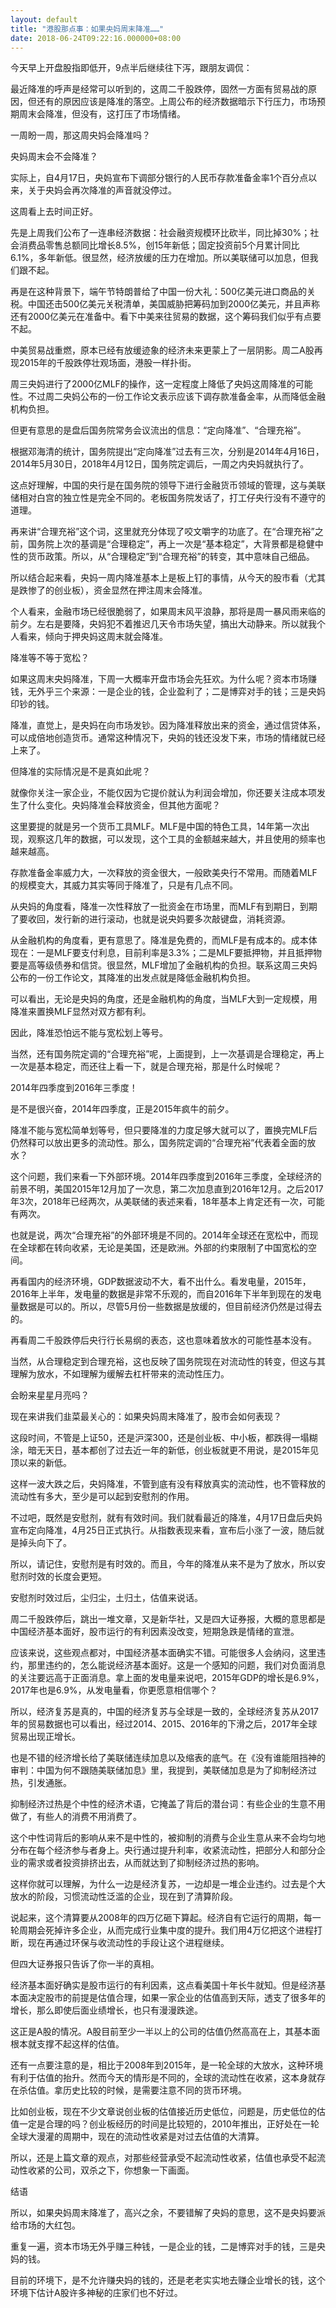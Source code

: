 ```yaml
---
layout: default
title: "港股那点事：如果央妈周末降准……"
date: 2018-06-24T09:22:16.000000+08:00
---
```


今天早上开盘股指即低开，9点半后继续往下泻，跟朋友调侃：

最近降准的呼声是经常可以听到的，这周二千股跌停，固然一方面有贸易战的原因，但还有的原因应该是降准的落空。上周公布的经济数据暗示下行压力，市场预期周末会降准，但没有，这打压了市场情绪。

一周盼一周，那这周央妈会降准吗？

央妈周末会不会降准？

实际上，自4月17日，央妈宣布下调部分银行的人民币存款准备金率1个百分点以来，关于央妈会再次降准的声音就没停过。

这周看上去时间正好。

先是上周我们公布了一连串经济数据：社会融资规模环比砍半，同比掉30%；社会消费品零售总额同比增长8.5%，创15年新低；固定投资前5个月累计同比6.1%，多年新低。很显然，经济放缓的压力在增加。所以美联储可以加息，但我们跟不起。

再是在这种背景下，端午节特朗普给了中国一份大礼：500亿美元进口商品的关税。中国还击500亿美元关税清单，美国威胁把筹码加到2000亿美元，并且声称还有2000亿美元在准备中。看下中美来往贸易的数据，这个筹码我们似乎有点要不起。

中美贸易战重燃，原本已经有放缓迹象的经济未来更蒙上了一层阴影。周二A股再现2015年的千股跌停壮观场面，港股一样扑街。

周三央妈进行了2000亿MLF的操作，这一定程度上降低了央妈这周降准的可能性。不过周二央妈公布的一份工作论文表示应该下调存款准备金率，从而降低金融机构负担。

但更有意思的是盘后国务院常务会议流出的信息：“定向降准”、“合理充裕”。

根据邓海清的统计，国务院提出“定向降准”过去有三次，分别是2014年4月16日，2014年5月30日，2018年4月12日，国务院定调后，一周之内央妈就执行了。

这点好理解，中国的央行是在国务院的领导下进行金融货币领域的管理，这与美联储相对白宫的独立性是完全不同的。老板国务院发话了，打工仔央行没有不遵守的道理。

再来讲“合理充裕”这个词，这里就充分体现了咬文嚼字的功底了。在“合理充裕”之前，国务院上次的基调是“合理稳定”，再上一次是“基本稳定”，大背景都是稳健中性的货币政策。所以，从“合理稳定”到“合理充裕”的转变，其中意味自己细品。

所以结合起来看，央妈一周内降准基本上是板上钉的事情，从今天的股市看（尤其是跌惨了的创业板），资金显然在押注周末会降准。

个人看来，金融市场已经很脆弱了，如果周末风平浪静，那将是周一暴风雨来临的前夕。左右是要降，央妈犯不着推迟几天令市场失望，搞出大动静来。所以就我个人看来，倾向于押央妈这周末就会降准。

降准等不等于宽松？

如果这周末央妈降准，下周一大概率开盘市场会先狂欢。为什么呢？资本市场赚钱，无外乎三个来源：一是企业的钱，企业盈利了；二是博弈对手的钱；三是央妈印钞的钱。

降准，直觉上，是央妈在向市场发钞。因为降准释放出来的资金，通过信贷体系，可以成倍地创造货币。通常这种情况下，央妈的钱还没发下来，市场的情绪就已经上来了。

但降准的实际情况是不是真如此呢？

就像你关注一家企业，不能仅因为它提价就认为利润会增加，你还要关注成本项发生了什么变化。央妈降准会释放资金，但其他方面呢？

这里要提的就是另一个货币工具MLF。MLF是中国的特色工具，14年第一次出现，观察这几年的数据，可以发现，这个工具的金额越来越大，并且使用的频率也越来越高。

存款准备金率威力大，一次释放的资金很大，一般欧美央行不常用。而随着MLF的规模变大，其威力其实等同于降准了，只是有几点不同。

从央妈的角度看，降准一次性释放了一批资金在市场里，而MLF有到期日，到期了要收回，发行新的进行滚动，也就是说央妈要多次敲键盘，消耗资源。

从金融机构的角度看，更有意思了。降准是免费的，而MLF是有成本的。成本体现在：一是MLF要支付利息，目前利率是3.3%；二是MLF要抵押物，并且抵押物要是高等级债券和信贷。很显然，MLF增加了金融机构的负担。联系这周三央妈公布的一份工作论文，其降准的出发点就是降低金融机构负担。

可以看出，无论是央妈的角度，还是金融机构的角度，当MLF大到一定规模，用降准来置换MLF显然对双方都有利。

因此，降准恐怕远不能与宽松划上等号。

当然，还有国务院定调的“合理充裕”呢，上面提到，上一次基调是合理稳定，再上一次是基本稳定，而还往上看一下，就是合理充裕，那是什么时候呢？

2014年四季度到2016年三季度！

是不是很兴奋，2014年四季度，正是2015年疯牛的前夕。

降准不能与宽松简单划等号，但只要降准的力度足够大就可以了，置换完MLF后仍然释可以放出更多的流动性。那么，国务院定调的“合理充裕”代表着全面的放水？

这个问题，我们来看一下外部环境。2014年四季度到2016年三季度，全球经济的前景不明，美国2015年12月加了一次息，第二次加息直到2016年12月。之后2017年3次，2018年已经两次，从美联储的表述来看，18年基本上肯定还有一次，可能有两次。

也就是说，两次“合理充裕”的外部环境是不同的。2014年全球还在宽松中，而现在全球都在转向收紧，无论是美国，还是欧洲。外部的约束限制了中国宽松的空间。

再看国内的经济环境，GDP数据波动不大，看不出什么。看发电量，2015年，2016年上半年，发电量的数据是非常不乐观的，而自2016年下半年到现在的发电量数据是可以的。所以，尽管5月份一些数据是放缓的，但目前经济仍然是过得去的。

再看周二千股跌停后央行行长易纲的表态，这也意味着放水的可能性基本没有。

当然，从合理稳定到合理充裕，这也反映了国务院现在对流动性的转变，但这与其理解为放水，不如理解为缓解去杠杆带来的流动性压力。

会盼来星星月亮吗？

现在来讲我们韭菜最关心的：如果央妈周末降准了，股市会如何表现？

这段时间，不管是上证50，还是沪深300，还是创业板、中小板，都跌得一塌糊涂，暗无天日，基本都创了过去近一年的新低，创业板就更不用说，是2015年见顶以来的新低。

这样一波大跌之后，央妈降准，不管到底有没有释放真实的流动性，也不管释放的流动性有多大，至少是可以起到安慰剂的作用。

不过吧，既然是安慰剂，就有有效时间。我们就看最近的降准，4月17日盘后央妈宣布定向降准，4月25日正式执行。从指数表现来看，宣布后小涨了一波，随后就是掉头向下了。

所以，请记住，安慰剂是有时效的。而且，今年的降准从来不是为了放水，所以安慰剂时效的长度会更短。

安慰剂时效过后，尘归尘，土归土，估值来说话。

周二千股跌停后，跳出一堆文章，又是新华社，又是四大证券报，大概的意思都是中国经济基本面好，股市运行的有利因素没改变，短期急跌是情绪的宣泄。

应该来说，这些观点都对，中国经济基本面确实不错。可能很多人会纳闷，这里违约，那里违约的，怎么能说经济基本面好。这是一个感知的问题，我们对负面消息的关注要远高于正面消息。拿上面的发电量来说吧，2015年GDP的增长是6.9%，2017年也是6.9%，从发电量看，你更愿意相信哪个？

所以，经济复苏是真的，中国的经济复苏与全球是一致的，全球经济复苏从2017年的贸易数据也可以看出，经过2014、2015、2016年的下滑之后，2017年全球贸易出现正增长。

也是不错的经济增长给了美联储连续加息以及缩表的底气。在《没有谁能阻挡神的审判：中国为何不跟随美联储加息》里，我提到，美联储加息是为了抑制经济过热，引发通胀。

抑制经济过热是个中性的经济术语，它掩盖了背后的潜台词：有些企业的生意不用做了，有些人的消费不用消费了。

这个中性词背后的影响从来不是中性的，被抑制的消费与企业生意从来不会均匀地分布在每个经济参与者身上。央行通过提升利率，收紧流动性，把部分人和部分企业的需求或者投资排挤出去，从而就达到了抑制经济过热的影响。

这样你就可以理解，为什么一边是经济复苏，一边却是一堆企业违约。过去是个大放水的阶段，习惯流动性泛滥的企业，现在到了清算阶段。

说起来，这个清算要从2008年的四万亿砸下算起。经济自有它运行的周期，每一轮周期会死掉许多企业，从而完成行业集中度的提升。我们用4万亿把这个进程打断，现在再通过环保与收流动性的手段让这个进程继续。

但四大证券报只告诉了你一半的真相。

经济基本面好确实是股市运行的有利因素，这点看美国十年长牛就知。但是经济基本面决定股市的前提是估值合理，如果一家企业的估值高到天际，透支了很多年的增长，那么即使后面业绩增长，也只有漫漫跌途。

这正是A股的情况。A股目前至少一半以上的公司的估值仍然高高在上，其基本面根本就支撑不起这样的估值。

还有一点要注意的是，相比于2008年到2015年，是一轮全球的大放水，这种环境有利于估值的抬升。然而今天的情形是不同的，全球的流动性在收紧，这本身就存在杀估值。拿历史比较的时候，是需要注意不同的货币环境。

比如创业板，现在不少文章说创业板的估值接近历史低位，问题是，历史低位的估值一定是合理的吗？创业板经历的时间是比较短的，2010年推出，正好处在一轮全球大漫灌的周期中，现在的流动性收紧是对过去估值的大清算。

所以，还是上篇文章的观点，对那些经营承受不起流动性收紧，估值也承受不起流动性收紧的公司，双杀之下，你想象一下画面。

结语

所以，如果央妈周末降准了，高兴之余，不要错解了央妈的意思，这不是央妈要派给市场的大红包。

重复一遍，资本市场无外乎赚三种钱，一是企业的钱，二是博弈对手的钱，三是央妈的钱。

目前的环境下，是不允许赚央妈的钱的，还是老老实实地去赚企业增长的钱，这个环境下估计A股许多神秘的庄家们也不好过。

